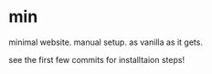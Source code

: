 # min

minimal website. manual setup. as vanilla as it gets.

see the first few commits for installtaion steps!
